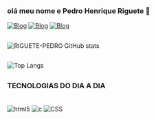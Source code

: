 ### olá meu nome e Pedro Henrique Riguete 👋

[![Blog](https://img.shields.io/badge/WhatsApp-25D366?style=for-the-badge&logo=whatsapp&logoColor=white)](https://wa.me/28999534886)
[![Blog](https://img.shields.io/badge/LinkedIn-0077B5?style=for-the-badge&logo=linkedin&logoColor=white)](www.linkedin.com/in/pedro-henrique-riguete-460092316)
[![Blog](https://img.shields.io/badge/Instagram-E4405F?style=for-the-badge&logo=instagram&logoColor=white)](https://www.instagram.com/ph_riguete?igsh=OGVteWZzeDl3eW1p)
##
![RIGUETE-PEDRO GitHub stats](https://github-readme-stats.vercel.app/api?username=RIGUETE-PEDRO&show_icons=true&theme=radical)
##

![Top Langs](https://github-readme-stats.vercel.app/api/top-langs/?username=RIGUETE-PEDRO&layout=compact)
##
### TECNOLOGIAS DO DIA A DIA

<div style="display:inline_block"><br/>
<img  align="center" alt = "html5" src="https://img.shields.io/badge/HTML5-E34F26?style=for-the-badge&logo=html5&logoColor=white"/>
<img align="center" alt = "c" src="https://img.shields.io/badge/C-00599C?style=for-the-badge&logo=c&logoColor=white"/>
<img align="center" alt = "CSS" src="https://img.shields.io/badge/CSS-239120?&style=for-the-badge&logo=css3&logoColor=white"/>
</div>

